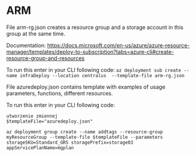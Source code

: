 # ARM
File arm-rg.json creates a resource group and a storage account in this group at the same time.

Documentation: https://docs.microsoft.com/en-us/azure/azure-resource-manager/templates/deploy-to-subscription?tabs=azure-cli#create-resource-group-and-resources

To run this enter in your CLI following code:
```az deployment sub create --name infraDeploy --location centralus  --template-file arm-rg.json```

File azuredeploy.json contains template with examples of usage parameters, functions, different resources.

To run this enter in your CLI following code:
```
utworzenie zmiennej 
$templateFile="azuredeploy.json" 

az deployment group create --name addtags --resource-group myResourceGroup --template-file $templateFile --parameters storageSKU=Standard_GRS storagePrefix=storage03 appServicePlanName=mgplan
```